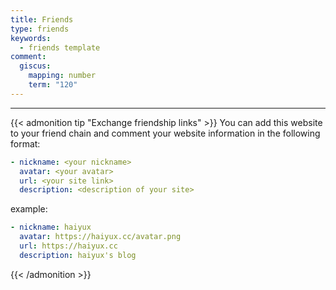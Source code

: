```yaml
---
title: Friends
type: friends
keywords:
  - friends template
comment:
  giscus:
    mapping: number
    term: "120"
---
```



---

{{< admonition tip "Exchange friendship links" >}}
You can add this website to your friend chain and comment your website information in the following format:

```yml
- nickname: <your nickname>
  avatar: <your avatar>
  url: <your site link>
  description: <description of your site>
```

example:

```yaml
- nickname: haiyux
  avatar: https://haiyux.cc/avatar.png
  url: https://haiyux.cc
  description: haiyux's blog
```

{{< /admonition >}}

